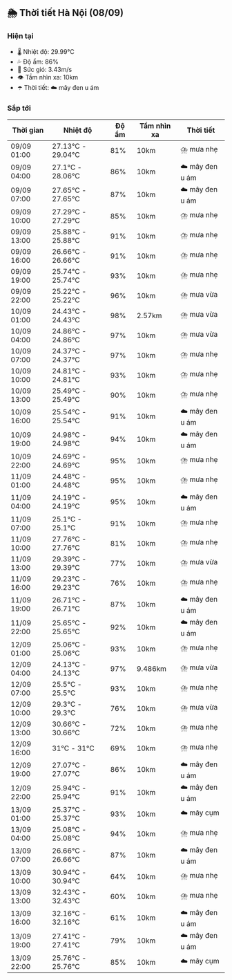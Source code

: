 ## 🌦️ Thời tiết Hà Nội (08/09)

### Hiện tại

- 🌡️ Nhiệt độ: 29.99℃
- 💦 Độ ẩm: 86%
- 💨 Sức gió: 3.43m/s
- 👁️ Tầm nhìn xa: 10km
- ☂️ Thời tiết: ☁️ mây đen u ám

### Sắp tới

| Thời gian | Nhiệt độ | Độ ẩm | Tầm nhìn xa | Thời tiết |
| --- | --- | --- | --- | --- |
| 09/09 01:00 | 27.13℃ - 29.04℃ | 81% | 10km | ⛈️ mưa nhẹ |
| 09/09 04:00 | 27.1℃ - 28.06℃ | 86% | 10km | ☁️ mây đen u ám |
| 09/09 07:00 | 27.65℃ - 27.65℃ | 87% | 10km | ☁️ mây đen u ám |
| 09/09 10:00 | 27.29℃ - 27.29℃ | 85% | 10km | ⛈️ mưa nhẹ |
| 09/09 13:00 | 25.88℃ - 25.88℃ | 91% | 10km | ⛈️ mưa nhẹ |
| 09/09 16:00 | 26.66℃ - 26.66℃ | 91% | 10km | ⛈️ mưa nhẹ |
| 09/09 19:00 | 25.74℃ - 25.74℃ | 93% | 10km | ⛈️ mưa nhẹ |
| 09/09 22:00 | 25.22℃ - 25.22℃ | 96% | 10km | ⛈️ mưa vừa |
| 10/09 01:00 | 24.43℃ - 24.43℃ | 98% | 2.57km | ⛈️ mưa vừa |
| 10/09 04:00 | 24.86℃ - 24.86℃ | 97% | 10km | ⛈️ mưa vừa |
| 10/09 07:00 | 24.37℃ - 24.37℃ | 97% | 10km | ⛈️ mưa nhẹ |
| 10/09 10:00 | 24.81℃ - 24.81℃ | 93% | 10km | ⛈️ mưa nhẹ |
| 10/09 13:00 | 25.49℃ - 25.49℃ | 90% | 10km | ⛈️ mưa nhẹ |
| 10/09 16:00 | 25.54℃ - 25.54℃ | 91% | 10km | ☁️ mây đen u ám |
| 10/09 19:00 | 24.98℃ - 24.98℃ | 94% | 10km | ☁️ mây đen u ám |
| 10/09 22:00 | 24.69℃ - 24.69℃ | 95% | 10km | ⛈️ mưa nhẹ |
| 11/09 01:00 | 24.48℃ - 24.48℃ | 95% | 10km | ⛈️ mưa nhẹ |
| 11/09 04:00 | 24.19℃ - 24.19℃ | 95% | 10km | ☁️ mây đen u ám |
| 11/09 07:00 | 25.1℃ - 25.1℃ | 91% | 10km | ⛈️ mưa nhẹ |
| 11/09 10:00 | 27.76℃ - 27.76℃ | 81% | 10km | ⛈️ mưa nhẹ |
| 11/09 13:00 | 29.39℃ - 29.39℃ | 77% | 10km | ⛈️ mưa vừa |
| 11/09 16:00 | 29.23℃ - 29.23℃ | 76% | 10km | ⛈️ mưa nhẹ |
| 11/09 19:00 | 26.71℃ - 26.71℃ | 87% | 10km | ☁️ mây đen u ám |
| 11/09 22:00 | 25.65℃ - 25.65℃ | 92% | 10km | ☁️ mây đen u ám |
| 12/09 01:00 | 25.06℃ - 25.06℃ | 93% | 10km | ⛈️ mưa nhẹ |
| 12/09 04:00 | 24.13℃ - 24.13℃ | 97% | 9.486km | ⛈️ mưa vừa |
| 12/09 07:00 | 25.5℃ - 25.5℃ | 93% | 10km | ⛈️ mưa nhẹ |
| 12/09 10:00 | 29.3℃ - 29.3℃ | 76% | 10km | ⛈️ mưa vừa |
| 12/09 13:00 | 30.66℃ - 30.66℃ | 72% | 10km | ⛈️ mưa nhẹ |
| 12/09 16:00 | 31℃ - 31℃ | 69% | 10km | ⛈️ mưa nhẹ |
| 12/09 19:00 | 27.07℃ - 27.07℃ | 86% | 10km | ☁️ mây đen u ám |
| 12/09 22:00 | 25.94℃ - 25.94℃ | 91% | 10km | ☁️ mây đen u ám |
| 13/09 01:00 | 25.37℃ - 25.37℃ | 93% | 10km | ☁️ mây cụm |
| 13/09 04:00 | 25.08℃ - 25.08℃ | 94% | 10km | ⛈️ mưa nhẹ |
| 13/09 07:00 | 26.66℃ - 26.66℃ | 87% | 10km | ☁️ mây đen u ám |
| 13/09 10:00 | 30.94℃ - 30.94℃ | 64% | 10km | ⛈️ mưa nhẹ |
| 13/09 13:00 | 32.43℃ - 32.43℃ | 60% | 10km | ⛈️ mưa nhẹ |
| 13/09 16:00 | 32.16℃ - 32.16℃ | 61% | 10km | ☁️ mây đen u ám |
| 13/09 19:00 | 27.41℃ - 27.41℃ | 79% | 10km | ☁️ mây đen u ám |
| 13/09 22:00 | 25.76℃ - 25.76℃ | 85% | 10km | ☁️ mây cụm |
